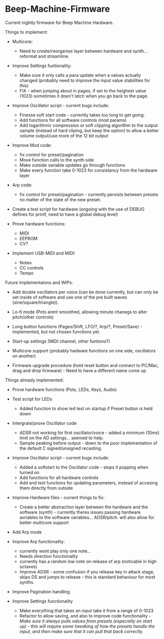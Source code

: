 # Beep-Machine-Firmware

Current nightly firmware for Beep Machine Hardware.

Things to implement:

- Multicore:
    - Need to create/reorganise layer between hardware and synth... reformat and streamline.

- Improve Settings funtionality:
    - Make sure it only calls a para update when a values actually changed (probably need to improve the input value stabilities for this)
    - FIX - when jumping about in pages, if set to the heighest value (1023) sometimes it doen't latch when you go back to the page.


- Improve Oscillator script - current bugs include:
    - Finesse soft start code - currently takes too long to get going.
    - Add functions for all software controls (mod params)
    - Add logarithmic compression or soft clipping algorithm to the output sample (instead of hard cliping, but keep the option) to allow a better volume output/use more of the 12 bit output

- Improve Mod code:
    - fix control for preset/pagination
    - Move function calls to the synth side
    + Make outside variable updates go through functions
    + Make every function take 0-1023 for consistancy from the hardware layer

- Arp code:
    - fix control for preset/pagination - currently persists between presets no matter of the state of the new preset.

- Create a test script for hardware (ongoing with the use of DEBUG defines for printf, need to have a global debug level)

- Prove hardware functions:
    - MIDI
    - EEPROM
    - CV?

- Implement USB-MIDI and MIDI:
    - Notes
    - CC controls
    - Tempo



Future Implementaions and WIPs:

- Add double oscillators per voice (can be done currently, but can only be set inside of software and use one of the pre built waves (sine/square/triangle)).

- Lo-fi mode (Pots arent smoothed, allowing minute chanegs to alter pitch/other controls)

- Long button functions (Pages/Shift, LFO/?, Arp/?, Preset/Save) - implemented, but not chosen functions yet.

- Start-up settings (MIDI channel, other funtions?)

- Multicore support (probably hadware functions on one side, oscillators on another)

- Firmware upgrade procedure (hold reset button and connect to PC/Mac, drag and drop firmware) - Need to have a different name come up


Things already implemented:

+ Prove hardware functions (Pots, LEDs, Keys, Audio)
+ Test script for LEDs
    + Added function to show led test on startup if Preset button is held down

+ Intergrate/prove Oscillator code
    + ADSR not working for first oscillator/voice - added a minimum (10ms) limit on the AD settings... seemed to help. 
    + Sample peaking before output - down to the poor implementation of the default C signed/unsigned recasting. 

+ Improve Oscillator script - current bugs include:
    + Added a softstart to the Oscillator code - stops it popping when turned on
    + Add functions for all hardware controls
    + Add and test functions for updating parameters, instead of accesing them directly from outside


+ Improve Hardware files - current things to fix:
    + Create a better abstraction layer between the hardware and the software (synth) - currently theres issues passing hardware avriables to the software variables... ADSR/pitch. will also allow for better multicore support

+ Add Arp mode

+ Improve Arp functionality:
    + currently wont play only one note...
    + Needs direction functionality
    + currently has a random low note on release of arp (noticable in high octaves)
    + Improve ADSR - some confusion if you release key in attack stage, skips DS and jumps to release - this is standard behaviour for most synths.

+ Improve Pagination handling

+ Improve Settings functionality
    + Make everything that takes an input take it from a range of 0-1023
    + Refactor to allow saving, and also to improve code functionality
    _- Make sure it always pulls values from presets (especially on start up) - this will require some tweaking of how the presets handle the input, and then make sure that it can pull that back correctly._